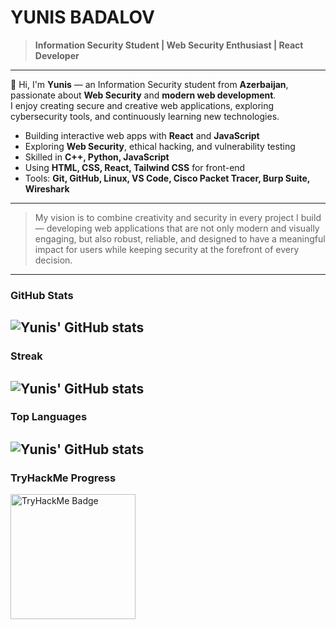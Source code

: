 # YUNIS BADALOV
> **Information Security Student | Web Security Enthusiast | React Developer**

---

👋 Hi, I'm **Yunis** — an Information Security student from **Azerbaijan**, passionate about **Web Security** and **modern web development**.  
I enjoy creating secure and creative web applications, exploring cybersecurity tools, and continuously learning new technologies.

 - Building interactive web apps with **React** and **JavaScript**  
 - Exploring **Web Security**, ethical hacking, and vulnerability testing  
 - Skilled in **C++, Python, JavaScript**  
 - Using **HTML, CSS, React, Tailwind CSS** for front-end  
 - Tools: **Git, GitHub, Linux, VS Code, Cisco Packet Tracer, Burp Suite, Wireshark**

---

> My vision is to combine creativity and security in every project I build — developing web applications that are not only modern and visually engaging, but also robust, reliable, and designed to have a meaningful impact for users while keeping security at the forefront of every decision.

---

### GitHub Stats
![Yunis' GitHub stats](https://github-readme-stats.vercel.app/api?username=badalovyunis&theme=blue-green&show_icons=true&hide_border=true&count_private=true)
---
### Streak
![Yunis' GitHub stats](https://streak-stats.demolab.com?user=badalovyunis&theme=blue-green&hide_border=true)
---
### Top Languages
![Yunis' GitHub stats](https://github-readme-stats.vercel.app/api/top-langs/?username=badalovyunis&theme=blue-green&show_icons=true&hide_border=true&layout=compact)
---
### TryHackMe Progress  
[<img src="https://tryhackme-badges.s3.amazonaws.com/badyus.png" alt="TryHackMe Badge" width="200"/>](https://tryhackme.com/p/badyus)
